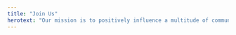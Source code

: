 ```yaml
---
title: "Join Us"
herotext: "Our mission is to positively influence a multitude of communities,ranging from renowned landmarks to undiscovered villages,making a meaningful impact wherever we go."
---
```

